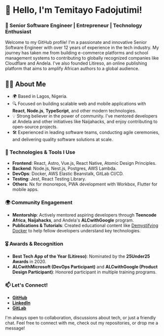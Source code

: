 # 👋 Hello, I'm Temitayo Fadojutimi!

### 🚀 Senior Software Engineer | Entrepreneur | Technology Enthusiast

Welcome to my GitHub profile! I'm a passionate and innovative Senior Software Engineer with over 12 years of experience in the tech industry. My journey has taken me from building e-commerce platforms and school management systems to contributing to globally recognized companies like Cloudflare and Andela. I've also founded Litireso, an online publishing platform that aims to amplify African authors to a global audience.

## 🧑‍💻 About Me

- 🌍 Based in Lagos, Nigeria.
- 🔍 Focused on building scalable web and mobile applications with **React**, **Node.js**, **TypeScript**, and other modern technologies.
- 💡 Strong believer in the power of community. I've mentored developers at Andela and other initiatives like Naijahacks, and enjoy contributing to open-source projects.
- 🛠️ Experienced in leading software teams, conducting agile ceremonies, and delivering quality software solutions at scale.

### 🔧 Technologies & Tools I Use

- **Frontend**: React, Astro, Vue.js, React Native, Atomic Design Principles.
- **Backend**: Node.js, Nest.js, Postgres, AWS Lambda.
- **DevOps**: Docker, AWS Elastic Beanstalk, GitLab CI/CD.
- **Testing**: Jest, React Testing Library.
- **Others**: Nx for monorepos, PWA development with Workbox, Flutter for mobile apps.

### 🌍 Community Engagement

- **Mentorship**: Actively mentored aspiring developers through **Teencode Africa**, **Naijahacks**, and Andela's **ALCwithGoogle** program.
- **Publications & Tutorials**: Created educational content like [Demystifying Docker](https://vimeo.com/253796471) to help fellow developers understand key technologies.

### 🎖️ Awards & Recognition

- **Best Tech App of the Year (Litireso)**: Nominated by the **25Under25 Awards** in 2020.
- **ALCwithMicrosoft (DevOps Participant)** and **ALCwithGoogle (Product Design Participant)**: Honored participant in multiple training programs.

### 📫 Let's Connect!

- [**GitHub**](https://github.com/adesege)
- [**LinkedIn**](https://www.linkedin.com/in/fadojutimitemitayo/)
- [**GitLab**](https://gitlab.com/adesege)

I'm always open to collaboration, discussions about tech, or just a friendly chat. Feel free to connect with me, check out my repositories, or drop me a message!
